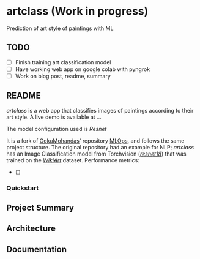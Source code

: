 # artclass (Work in progress)
Prediction of art style of paintings with ML

## TODO

- [ ] Finish training art classification model
- [ ] Have working web app on google colab with pyngrok
- [ ] Work on blog post, readme, summary

## README

*artclass* is a web app that classifies images of paintings according to their art style. A live demo is available at ...

The model configuration used is *Resnet*

It is a fork of [GokuMohandas](https://github.com/GokuMohandas)' repository [MLOps](https://github.com/GokuMohandas/MLOps), and follows the same project structure. The original repository had an example for NLP; *artclass* has an Image Classification model from Torchvision ([*resnet18*](https://pytorch.org/vision/stable/models.html#torchvision.models.resnet18)) that was trained on the [*WikiArt*](https://github.com/cs-chan/ArtGAN/tree/master/WikiArt%20Dataset) dataset. Performance metrics:



- [ ] 

### Quickstart



## Project Summary

## Architecture 

## Documentation

